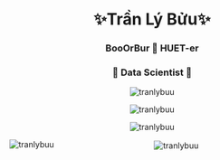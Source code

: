 <h1 align="center">✨Trần Lý Bửu✨</h1>
<h3 align="center">BooOrBur 👋 HUET-er</h3>
<h3 align="center">🌱 Data Scientist 🔭</h3>

<p align="center"> <img src="https://komarev.com/ghpvc/?username=tranlybuu&color=blue" alt="tranlybuu" /> </p>

<p align="center"> <img src="https://github-profile-trophy.vercel.app/?username=tranlybuu&row=1&column=6&margin-w=15" alt="tranlybuu" /> </p>

<p align="center"><img align="center" src="https://github-readme-streak-stats.herokuapp.com/?user=tranlybuu&" alt="tranlybuu" /></p>

<p align="center"><img align="left" src="https://github-readme-stats.vercel.app/api?username=tranlybuu&show_icons=true" alt="tranlybuu" /></p>

<p align="center">&nbsp;<img align="center" src="https://github-readme-stats.vercel.app/api/top-langs/?username=tranlybuu&layout=compact" alt="tranlybuu" /></p>
